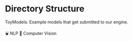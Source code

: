 # Directory Structure

ToyModels: Example models that get submitted to our engine.

:fountain:  NLP
:eyes:  Computer Vision


